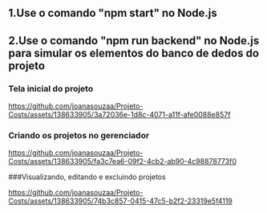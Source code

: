 ## 1.Use o comando "npm start" no Node.js
## 2.Use o comando "npm run backend" no Node.js para simular os elementos do banco de dedos do projeto

### Tela inicial do projeto

https://github.com/joanasouzaa/Projeto-Costs/assets/138633905/3a72036e-1d8c-4071-a11f-afe0088e857f


### Criando os projetos no gerenciador

https://github.com/joanasouzaa/Projeto-Costs/assets/138633905/fa3c7ea6-09f2-4cb2-ab90-4c98878773f0


###Visualizando, editando e excluindo projetos

https://github.com/joanasouzaa/Projeto-Costs/assets/138633905/74b3c857-0415-47c5-b2f2-23319e5f4119




